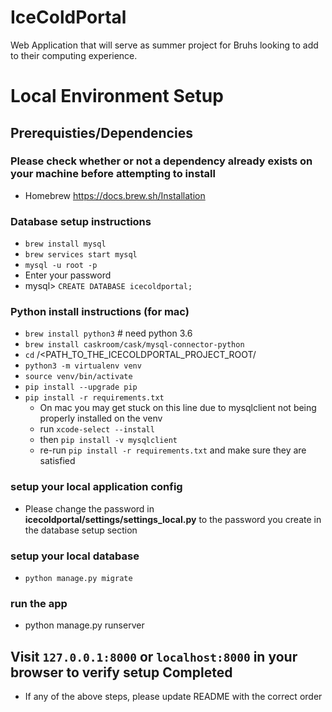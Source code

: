 # IceColdPortal
Web Application that will serve as summer project for Bruhs looking to add to their computing experience.


# Local Environment Setup

## Prerequisties/Dependencies
### Please check whether or not a dependency already exists on your machine before attempting to install
- Homebrew https://docs.brew.sh/Installation



### Database setup instructions
- `brew install mysql`
- `brew services start mysql`
- `mysql -u root -p`
- Enter your password
- mysql> `CREATE DATABASE icecoldportal;`


### Python install instructions (for mac)
- `brew install python3` # need python 3.6
- `brew install caskroom/cask/mysql-connector-python`
- `cd` /<PATH_TO_THE_ICECOLDPORTAL_PROJECT_ROOT/
- `python3 -m virtualenv venv`
- `source venv/bin/activate`
- `pip install --upgrade pip`
- `pip install -r requirements.txt`
  - On mac you may get stuck on this line due to mysqlclient not being properly installed on the venv
  - run `xcode-select --install` 
  - then `pip install -v mysqlclient`
  - re-run `pip install -r requirements.txt` and make sure they are satisfied 

### setup your local application config
- Please change the password in **icecoldportal/settings/settings_local.py** to the password you create in the database setup section


### setup your local database
- `python manage.py migrate`

### run the app
- python manage.py runserver

## Visit `127.0.0.1:8000` or `localhost:8000` in your browser to verify setup Completed
- If any of the above steps, please update README with the correct order


